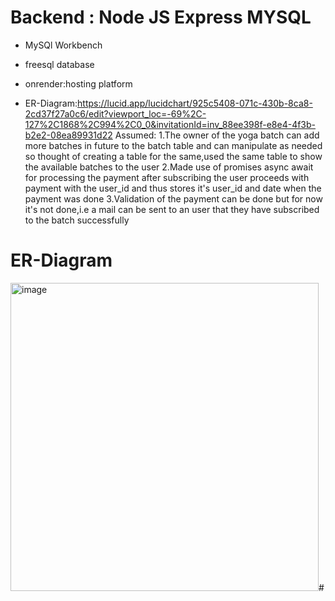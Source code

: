 # Backend : Node JS Express MYSQL 
- MySQl Workbench
- freesql database
- onrender:hosting platform

- ER-Diagram:https://lucid.app/lucidchart/925c5408-071c-430b-8ca8-2cd37f27a0c6/edit?viewport_loc=-69%2C-127%2C1868%2C994%2C0_0&invitationId=inv_88ee398f-e8e4-4f3b-b2e2-08ea89931d22
Assumed:
1.The owner of the yoga batch can add more batches in future to the batch table and can manipulate as needed so thought of creating a table for the same,used the same table to show the available batches to the user
2.Made use of promises async await for processing the payment after subscribing the user proceeds with payment with the user_id and thus stores it's user_id and date when the payment was done
3.Validation of the payment can be done but for now it's not done,i.e a mail can be sent to an user that they have subscribed to the batch successfully

# ER-Diagram
<img width="493" alt="image" src="https://github.com/aditya711-code/Yoga_Batch_Registeration/assets/83772267/fff5e19c-6b67-4664-9192-70bc6482f678">#
